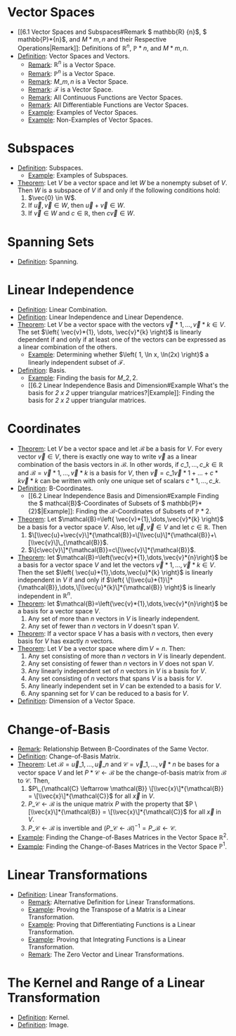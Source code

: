 # Vector Spaces

* \[\[6.1 Vector Spaces and Subspaces#Remark $ mathbb{R} {n}$, $ mathbb{P}*{n}$, and $M*{m,n}$ and their Respective Operations|Remark\]\]: Definitions of $\mathbb{R}^{n}$, $\mathbb{P}*{n}$, and $M*{m,n}$.
* [Definition](6.1%20Vector%20Spaces%20and%20Subspaces.md#definition-vector-spaces-and-vectors): Vector Spaces and Vectors.
  * [Remark](6.1%20Vector%20Spaces%20and%20Subspaces.md#remark-mathbb-r-n-is-a-vector-space): $\mathbb{R}^{n}$ is a Vector Space.
  * [Remark](6.1%20Vector%20Spaces%20and%20Subspaces.md#remark-mathbb-p-n-is-a-vector-space): $\mathbb{P}^{n}$ is a Vector Space.
  * [Remark](6.1%20Vector%20Spaces%20and%20Subspaces.md#remark-m-m-n-is-a-vector-space): $M\_{m,n}$ is a Vector Space.
  * [Remark](6.1%20Vector%20Spaces%20and%20Subspaces.md#remark-mathcal-f-is-a-vector-space): $\mathcal{F}$ is a Vector Space.
  * [Remark](6.1%20Vector%20Spaces%20and%20Subspaces.md#remark-all-continuous-functions-are-vector-spaces): All Continuous Functions are Vector Spaces.
  * [Remark](6.1%20Vector%20Spaces%20and%20Subspaces.md#remark-all-differentiable-functions-are-vector-spaces): All Differentiable Functions are Vector Spaces.
  * [Example](6.1%20Vector%20Spaces%20and%20Subspaces.md#example-examples-of-vector-spaces): Examples of Vector Spaces.
  * [Example](6.1%20Vector%20Spaces%20and%20Subspaces.md#example-non-examples-of-vector-spaces): Non-Examples of Vector Spaces.

# Subspaces

* [Definition](6.1%20Vector%20Spaces%20and%20Subspaces.md#definition-subspace): Subspaces.
  * [Example](6.1%20Vector%20Spaces%20and%20Subspaces.md#example-examples-of-subspaces): Examples of Subspaces.
* [Theorem](6.1%20Vector%20Spaces%20and%20Subspaces.md#theorem-subspace-characterization-theorem): Let $V$ be a vector space and let $W$ be a nonempty subset of $V$. Then $W$ is a subspace of $V$ if and only if the following conditions hold:
  1. $\vec{0} \in W$.
  1. If $\vec{u}, \vec{v}\in W$, then $\vec{u}+\vec{v}\in W$.
  1. If $\vec{v}\in W$ and $c\in\mathbb{R}$, then $c\vec{v}\in W$.

# Spanning Sets

* [Definition](6.1%20Vector%20Spaces%20and%20Subspaces.md#definition-spanning): Spanning.

# Linear Independence

* [Definition](6.2%20Linear%20Independence%20Basis%20and%20Dimension.md#definition-linear-combination): Linear Combination.
* [Definition](6.2%20Linear%20Independence%20Basis%20and%20Dimension.md#definition-linear-independence-and-linear-dependence): Linear Independence and Linear Dependence.
* [Theorem](6.2%20Linear%20Independence%20Basis%20and%20Dimension.md#theorem-linear-dependence-theorem): Let $V$ be a vector space with the vectors $\vec{v}*{1}, \dots, \vec{v}*{k} \in V$. The set $\left{ \vec{v}*{1}, \dots, \vec{v}*{k} \right}$ is linearly dependent if and only if at least one of the vectors can be expressed as a linear combination of the others.
  * [Example](6.2%20Linear%20Independence%20Basis%20and%20Dimension.md#example-is-left-1-ln-x-ln-2x-right-a-linearly-independent-subset-of-mathcal-f): Determining whether $\left{ 1, \ln x, \ln(2x) \right}$ a linearly independent subset of $\mathcal{F}$.
* [Definition](6.2%20Linear%20Independence%20Basis%20and%20Dimension.md#definition-basis): Basis.
  * [Example](6.2%20Linear%20Independence%20Basis%20and%20Dimension.md#example-what-s-the-basis-for-m-2-2): Finding the basis for $M\_{2,2}$.
  * \[\[6.2 Linear Independence Basis and Dimension#Example What's the basis for *2 x 2* upper triangular matrices?|Example\]\]: Finding the basis for *2 x 2* upper triangular matrices.

# Coordinates

* [Theorem](6.2%20Linear%20Independence%20Basis%20and%20Dimension.md#theorem-basis-representation-theorem): Let $V$ be a vector space and let $\mathcal{B}$ be a basis for $V$. For every vector $\vec{v} \in V$, there is exactly one way to write $\vec{v}$ as a linear combination of the basis vectors in $\mathcal{B}$. In other words, if $c\_{1}, \dots, c\_{k} \in \mathbb{R}$ and $\mathcal{B} = {\vec{v}*{1}, \dots, \vec{v}*{k}}$ is a basis for $V$, then $\vec{v} = c\_{1}\vec{v}*{1} + \dots + c*{k}\vec{v}*{k}$ can be written with only one unique set of scalars $c*{1}, \dots, c\_{k}$.
* [Definition](6.2%20Linear%20Independence%20Basis%20and%20Dimension.md#definition-b-coordinates): B-Coordinates.
  * \[\[6.2 Linear Independence Basis and Dimension#Example Finding the $ mathcal{B}$-Coordinates of Subsets of $ mathbb{P}*{2}$|Example\]\]: Finding the $\mathcal{B}$-Coordinates of Subsets of $\mathbb{P}*{2}$.
* [Theorem](6.2%20Linear%20Independence%20Basis%20and%20Dimension.md#theorem-coordinate-vector-properties): Let $\mathcal{B}=\left{ \vec{v}*{1},\dots,\vec{v}*{k} \right}$ be a basis for a vector space $V$. Also, let $\vec{u},\vec{v}\in V$ and let $c\in\mathbb{R}$. Then
  1. $\[\\vec{u}+\vec{v}\]*{\mathcal{B}}=\[\\vec{u}\]*{\mathcal{B}}+\[\\vec{v}\]\_{\mathcal{B}}$.
  1. $\[c\vec{v}\]*{\mathcal{B}}=c\[\\vec{v}\]*{\mathcal{B}}$.
* [Theorem](6.2%20Linear%20Independence%20Basis%20and%20Dimension.md#theorem-linear-independence-theorem): let $\mathcal{B}=\left{\vec{v}*{1},\dots,\vec{v}*{n}\right}$ be a basis for a vector space $V$ and let the vectors $\vec{v}*{1},\dots,\vec{v}*{k}\in V$. Then the set $\left{ \vec{u}*{1},\dots,\vec{u}*{k} \right}$ is linearly independent in $V$ if and only if $\left{ \[\\vec{u}*{1}\]*{\mathcal{B}},\dots,\[\\vec{u}*{k}\]*{\mathcal{B}} \right}$ is linearly independent in $\mathbb{R}^{n}$.
* [Theorem](6.2%20Linear%20Independence%20Basis%20and%20Dimension.md#theorem-properties-of-basis-and-dimension): let $\mathcal{B}=\left{\vec{v}*{1},\dots,\vec{v}*{n}\right}$ be a basis for a vector space $V$.
  1. Any set of more than $n$ vectors in $V$ is linearly independent.
  1. Any set of fewer than $n$ vectors in $V$ doesn't span $V$.
* [Theorem](6.2%20Linear%20Independence%20Basis%20and%20Dimension.md#theorem-the-basis-theorem): If a vector space $V$ has a basis with $n$ vectors, then every basis for $V$ has exactly $n$ vectors.
* [Theorem](6.2%20Linear%20Independence%20Basis%20and%20Dimension.md#theorem-basis-extension-theorem): Let $V$ be a vector space where $\dim V = n$. Then:
  1. Any set consisting of more than $n$ vectors in $V$ is linearly dependent.
  1. Any set consisting of fewer than $n$ vectors in $V$ does not span $V$.
  1. Any linearly independent set of $n$ vectors in $V$ is a basis for $V$.
  1. Any set consisting of $n$ vectors that spans $V$ is a basis for $V$.
  1. Any linearly independent set in $V$ can be extended to a basis for $V$.
  1. Any spanning set for $V$ can be reduced to a basis for $V$.
* [Definition](6.2%20Linear%20Independence%20Basis%20and%20Dimension.md#definition-dimension-of-a-vector-space): Dimension of a Vector Space.

# Change-of-Basis

* [Remark](6.3%20Change%20of%20Basis.md#remark-relationship-between-b-coordinates-of-the-same-vector): Relationship Between B-Coordinates of the Same Vector.
* [Definition](6.3%20Change%20of%20Basis.md#definition-change-of-basis-matrix): Change-of-Basis Matrix.
* [Theorem](6.3%20Change%20of%20Basis.md#theorem-properties-of-change-of-basis-matrices): Let $\mathcal{B} = {\vec{u}\_1, \ldots, \vec{u}\_n}$ and $\mathcal{C} = {\vec{v}\_1, \ldots, \vec{v}*n}$ be bases for a vector space $V$ and let $P*{\mathcal{C} \leftarrow \mathcal{B}}$ be the change-of-basis matrix from $\mathcal{B}$ to $\mathcal{C}$. Then,
  1. $P\_{\mathcal{C} \leftarrow \mathcal{B}} \[\\vec{x}\]*{\mathcal{B}} = \[\\vec{x}\]*{\mathcal{C}}$ for all $\vec{x}$ in $V$.
  1. $P\_{\mathcal{C} \leftarrow \mathcal{B}}$ is the unique matrix $P$ with the property that $P \[\\vec{x}\]*{\mathcal{B}} = \[\\vec{x}\]*{\mathcal{C}}$ for all $\vec{x}$ in $V$.
  1. $P\_{\mathcal{C} \leftarrow \mathcal{B}}$ is invertible and $(P\_{\mathcal{C} \leftarrow \mathcal{B}})^{-1} = P\_{\mathcal{B} \leftarrow \mathcal{C}}$.
* [Example](6.3%20Change%20of%20Basis.md#example-finding-the-change-of-bases-matrices-in-the-vector-space-mathbb-r-2): Finding the Change-of-Bases Matrices in the Vector Space $\mathbb{R}^{2}$.
* [Example](6.3%20Change%20of%20Basis.md#example-finding-the-change-of-bases-matrices-in-the-vector-space-mathbb-p-1): Finding the Change-of-Bases Matrices in the Vector Space $\mathbb{P}^{1}$.

# Linear Transformations

* [Definition](6.4%20Linear%20Transformations.md#definition-linear-transformations): Linear Transformations.
  * [Remark](6.4%20Linear%20Transformations.md#remark-alternative-definition-of-linear-transformations): Alternative Definition for Linear Transformations.
  * [Example](6.4%20Linear%20Transformations.md#example-proving-the-transpose-of-a-matrix-is-a-linear-transformation): Proving the Transpose of a Matrix is a Linear Transformation.
  * [Example](6.4%20Linear%20Transformations.md#example-differentiating-a-function-is-a-linear-transformation): Proving that Differentiating Functions is a Linear Transformation.
  * [Example](6.4%20Linear%20Transformations.md#example-proving-integrating-functions-is-a-linear-transformation): Proving that Integrating Functions is a Linear Transformation.
  * [Remark](6.4%20Linear%20Transformations.md#remark-the-zero-vector-and-linear-transformations): The Zero Vector and Linear Transformations.

# The Kernel and Range of a Linear Transformation

* [Definition](6.5%20The%20Kernel%20and%20Range%20of%20a%20Linear%20Transformation.md#definition-kernel): Kernel.
* [Definition](6.5%20The%20Kernel%20and%20Range%20of%20a%20Linear%20Transformation.md#definition-image): Image.
